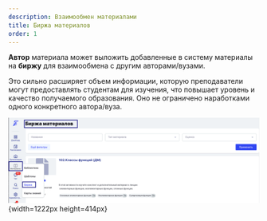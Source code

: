 ```yaml
---
description: Взаимообмен материалами
title: Биржа материалов
order: 1
---
```


**Автор** материала может выложить добавленные в систему материалы на **биржу** для взаимообмена с другим авторами/вузами.

Это сильно расширяет объем информации, которую преподаватели могут предоставлять студентам для изучения, что повышает уровень и качество получаемого образования. Оно не ограничено  наработками одного конкретного автора/вуза.

![](./README.png){width=1222px height=414px}